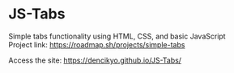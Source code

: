 # JS-Tabs
Simple tabs functionality using HTML, CSS, and basic JavaScript \
Project link:
https://roadmap.sh/projects/simple-tabs

Access the site:
https://dencikyo.github.io/JS-Tabs/
